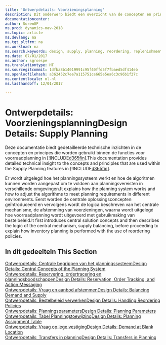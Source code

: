 ```yaml
---
title: 'Ontwerpdetails: Voorzieningsplanning'
description: Dit onderwerp biedt een overzicht van de concepten en principes die worden gebruikt binnen de functies voor voorraadplanning in [!INCLUDE[d365fin](includes/d365fin_md.md)].
documentationcenter: 
author: SorenGP
ms.prod: dynamics-nav-2018
ms.topic: article
ms.devlang: na
ms.tgt_pltfrm: na
ms.workload: na
ms.search.keywords: design, supply, planning, reordering, replenishment
ms.date: 07/01/2017
ms.author: sgroespe
ms.translationtype: HT
ms.sourcegitcommit: 1dfba8b14019991c95f40ffd5f7fbaed5df414eb
ms.openlocfilehash: a362452c7ee7a115751ce665e5ea6c3c96b1f27c
ms.contentlocale: nl-nl
ms.lasthandoff: 12/01/2017

---
```

# <a name="design-details-supply-planning"></a><span data-ttu-id="a3170-103">Ontwerpdetails: Voorzieningsplanning</span><span class="sxs-lookup"><span data-stu-id="a3170-103">Design Details: Supply Planning</span></span>
<span data-ttu-id="a3170-104">Deze documentatie biedt gedetailleerde technische inzichten in de concepten en principes die worden gebruikt binnen de functies voor voorraadplanning in [!INCLUDE[d365fin](includes/d365fin_md.md)].</span><span class="sxs-lookup"><span data-stu-id="a3170-104">This documentation provides detailed technical insight to the concepts and principles that are used within the Supply Planning features in [!INCLUDE[d365fin](includes/d365fin_md.md)].</span></span>  

<span data-ttu-id="a3170-105">Er wordt uitgelegd hoe het planningssysteem werkt en hoe de algoritmen kunnen worden aangepast om te voldoen aan planningsvereisten in verschillende omgevingen.</span><span class="sxs-lookup"><span data-stu-id="a3170-105">It explains how the planning system works and how to adjust the algorithms to meet planning requirements in different environments.</span></span> <span data-ttu-id="a3170-106">Eerst worden de centrale oplossingsconcepten geïntroduceerd en vervolgens wordt de logica beschreven van het centrale mechanisme, de afstemming van voorzieningen, waarna wordt uitgelegd hoe voorraadplanning wordt uitgevoerd met gebruikmaking van bestelbeleid.</span><span class="sxs-lookup"><span data-stu-id="a3170-106">It first introduces central solution concepts and then describes the logic of the central mechanism, supply balancing, before proceeding to explain how inventory planning is performed with the use of reordering policies.</span></span>  

## <a name="in-this-section"></a><span data-ttu-id="a3170-107">In dit gedeelte</span><span class="sxs-lookup"><span data-stu-id="a3170-107">In This Section</span></span>  
[<span data-ttu-id="a3170-108">Ontwerpdetails: Centrale begrippen van het planningssysteem</span><span class="sxs-lookup"><span data-stu-id="a3170-108">Design Details: Central Concepts of the Planning System</span></span>](design-details-central-concepts-of-the-planning-system.md)  
[<span data-ttu-id="a3170-109">Ontwerpdetails: Reservering, ordertracering en planningsboodschappen</span><span class="sxs-lookup"><span data-stu-id="a3170-109">Design Details: Reservation, Order Tracking, and Action Messaging</span></span>](design-details-reservation-order-tracking-and-action-messaging.md)  
[<span data-ttu-id="a3170-110">Ontwerpdetails: Vraag en aanbod afstemmen</span><span class="sxs-lookup"><span data-stu-id="a3170-110">Design Details: Balancing Demand and Supply</span></span>](design-details-balancing-demand-and-supply.md)  
[<span data-ttu-id="a3170-111">Ontwerpdetails: Bestelbeleid verwerken</span><span class="sxs-lookup"><span data-stu-id="a3170-111">Design Details: Handling Reordering Policies</span></span>](design-details-handling-reordering-policies.md)  
[<span data-ttu-id="a3170-112">Ontwerpdetails: Planningsparameters</span><span class="sxs-lookup"><span data-stu-id="a3170-112">Design Details: Planning Parameters</span></span>](design-details-planning-parameters.md)  
[<span data-ttu-id="a3170-113">Ontwerpdetails: Tabel Planningstoewijzing</span><span class="sxs-lookup"><span data-stu-id="a3170-113">Design Details: Planning Assignment Table</span></span>](design-details-planning-assignment-table.md)  
[<span data-ttu-id="a3170-114">Ontwerpdetails: Vraag op lege vestiging</span><span class="sxs-lookup"><span data-stu-id="a3170-114">Design Details: Demand at Blank Location</span></span>](design-details-demand-at-blank-location.md)  
[<span data-ttu-id="a3170-115">Ontwerpdetails: Transfers in planning</span><span class="sxs-lookup"><span data-stu-id="a3170-115">Design Details: Transfers in Planning</span></span>](design-details-transfers-in-planning.md)

